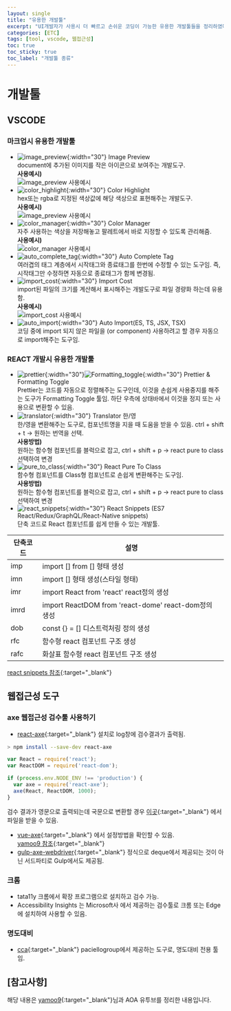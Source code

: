 ```yaml
---
layout: single
title: "유용한 개발툴"
excerpt: "UI개발자가 사용시 더 빠르고 손쉬운 코딩이 가능한 유용한 개발툴들을 정리하였다."
categories: [ETC]
tags: [tool, vscode, 웹접근성]
toc: true
toc_sticky: true
toc_label: "개발툴 종류"
---
```


# 개발툴
## VSCODE
### 마크업시 유용한 개발툴 
- ![image_preview](/assets/images/tools/image_preview_01.png){:width="30"} Image Preview   
  document에 추가된 이미지를 작은 아이콘으로 보여주는 개발도구.   
  **사용예시)**   
  ![image_preview 사용예시](/assets/images/tools/image_preview_02.png)
- ![color_highlight](/assets/images/tools/color_highlight_01.png){:width="30"} Color Highlight   
  hex또는 rgba로 지정된 색상값에 해당 색상으로 표현해주는 개발도구.   
  **사용예시)**   
  ![image_preview 사용예시](/assets/images/tools/color_highlight_02.png)
- ![color_manager](/assets/images/tools/color_manager_01.png){:width="30"} Color Manager   
  자주 사용하는 색상을 저장해놓고 팔레트에서 바로 지정할 수 있도록 관리해줌.   
  **사용예시)**   
  ![color_manager 사용예시](/assets/images/tools/color_manager_02.png)
- ![auto_complete_tag](/assets/images/tools/auto_complete_tag_01.png){:width="30"} Auto Complete Tag     
  여러겹의 태그 계층에서 시작태그와 종료태그를 한번에 수정할 수 있는 도구임. 즉, 시작태그만 수정하면 자동으로 종료태그가 함께 변경됨.   
- ![import_cost](/assets/images/tools/import_cost_01.png){:width="30"} Import Cost   
  import된 파일의 크기를 계산해서 표시해주는 개발도구로 파일 경량화 하는데 유용함.   
  **사용예시)**   
  ![import_cost 사용예시](/assets/images/tools/import_cost_02.png)
- ![auto_import](/assets/images/tools/auto_import_01.png){:width="30"} Auto Import(ES, TS, JSX, TSX)   
  코딩 중에 import 되지 않은 파일을 (or component) 사용하려고 할 경우 자동으로 import해주는 도구임.         

### REACT 개발시 유용한 개발툴
- ![prettier](/assets/images/tools/prettier.png){:width="30"}![Formatting_toggle](/assets/images/tools/Formatting_toggle.png){:width="30"} Prettier & Formatting Toggle   
Prettier는 코드를 자동으로 정렬해주는 도구인데, 이것을 손쉽게 사용중지를 해주는 도구가 Formatting Toggle 툴임.
하단 우측에 상태바에서 이것을 정지 또는 사용으로 변환할 수 있음.     
- ![translator](/assets/images/tools/translator.png){:width="30"} Translator 한/영   
한/영을 변환해주는 도구로, 컴포넌트명을 지을 때 도움을 받을 수 있음. ctrl +  shift + t -> 원하는 번역을 선택.     
**사용방법)**   
원하는 함수형 컴포넌트를 블럭으로 잡고, ctrl + shift + p -> react pure to class 선택하여 변경
- ![pure_to_class](/assets/images/tools/pure_to_class.png){:width="30"} React Pure To Class   
함수형 컴포넌트를 Class형 컴포넌트로 손쉽게 변환해주는 도구임.   
**사용방법)**   
원하는 함수형 컴포넌트를 블럭으로 잡고, ctrl + shift + p -> react pure to class 선택하여 변경
- ![react_snippets](/assets/images/tools/react_snippets.png){:width="30"} React Snippets (ES7 React/Redux/GraphQL/React-Native snippets)   
  단축 코드로 React 컴포넌트를 쉽게 만들 수 있는 개발툴.   


| 단축코드 | 설명                      |
| -------- | -------------------------------------------------- |
| imp     | import [] from [] 형태 생성 |
| imn     | import [] 형태 생성(스타일 형태) |
| imr     | import React from 'react' react정의 생성 |
| imrd     | import ReactDOM from 'react-dome' react-dom정의 생성 |
| dob     | const {} = [] 디스트럭처링 정의 생성 |
| rfc     | 함수형 react 컴포넌트 구조 생성 |
| rafc     | 화살표 함수형 react 컴포넌트 구조 생성 |

[react snippets 참조](https://github.com/dsznajder/vscode-es7-javascript-react-snippets){:target="_blank"}

## 웹접근성 도구
### axe 웹접근성 검수툴 사용하기
- [react-axe](https://github.com/dequelabs/react-axe){:target="_blank"} 설치로 log창에 검수결과가 출력됨.   

```bash
> npm install --save-dev react-axe 
```
```javascript
var React = require('react');
var ReactDOM = require('react-dom');

if (process.env.NODE_ENV !== 'production') {
  var axe = require('react-axe');
  axe(React, ReactDOM, 1000);
}
```
검수 결과가 영문으로 출력되는데 국문으로 변환할 경우 [이곳](https://github.com/dequelabs/axe-core/tree/develop/locales){:target="_blank"} 에서 파일을 받을 수 있음.
- [vue-axe](https://github.com/vue-a11y/vue-axe){:target="_blank"} 에서 설정방법을 확인할 수 있음.   
[yamoo9 참조](https://yamoo9.gitbook.io/vue-a11y-seo/auditing-vue-application){:target="_blank"}
- [gulp-axe-webdriver](https://www.npmjs.com/package/gulp-axe-webdriver){:target="_blank"} 정식으로 deque에서 제공되는 것이 아닌 서드파티로 Gulp에서도 제공됨.

### 크롬
- tata11y 크롬에서 확장 프로그램으로 설치하고 검수 가능.
- Accessibility Insights 는 Microsoft사 에서 제공하는 검수툴로 크롬 또는 Edge에 설치하여 사용할 수 있음.

### 명도대비
- [cca](https://developer.paciellogroup.com/resources/contrastanalyser/){:target="_blank"} paciellogroup에서 제공하는 도구로, 명도대비 전용 툴임.



## [참고사항]
해당 내용은 [yamoo9](https://yamoo9.github.io/react-master/lecture/r-setting-up.html){:target="_blank"}님과 AOA 유투브를 정리한 내용입니다.   

